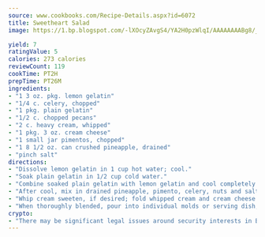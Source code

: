 ```yaml
---
source: www.cookbooks.com/Recipe-Details.aspx?id=6072
title: Sweetheart Salad
image: https://1.bp.blogspot.com/-lXOcyZAvgS4/YA2H0pzWlqI/AAAAAAAABg8/_HX4JI-WmFM0Tz684w_qYjP9vBzksmFNgCLcBGAsYHQ/s219/20.png

yield: 7
ratingValue: 5
calories: 273 calories
reviewCount: 119
cookTime: PT2H
prepTime: PT26M
ingredients:
- "1 3 oz. pkg. lemon gelatin"
- "1/4 c. celery, chopped"
- "1 pkg. plain gelatin"
- "1/2 c. chopped pecans"
- "2 c. heavy cream, whipped"
- "1 pkg. 3 oz. cream cheese"
- "1 small jar pimentos, chopped"
- "1 8 1/2 oz. can crushed pineapple, drained"
- "pinch salt"
directions:
- "Dissolve lemon gelatin in 1 cup hot water; cool."
- "Soak plain gelatin in 1/2 cup cold water."
- "Combine soaked plain gelatin with lemon gelatin and cool completely."
- "After cool, mix in drained pineapple, pimento, celery, nuts and salt."
- "Whip cream sweeten, if desired; fold whipped cream and cream cheese into gelatin mixture."
- "When thoroughly blended, pour into individual molds or serving dish, as desired."
crypto:
- "There may be significant legal issues around security interests in Bitcoin."
---
```

